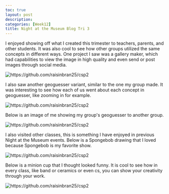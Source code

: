 ```yaml
---
toc: true
layout: post
description:
categories: [Week12]
title: Night at the Museum Blog Tri 3
---
```


I enjoyed showing off what I created this trimester to teachers, parents, and other students. It was also cool to see how other groups utilized the same concepts in different ways. One project I saw was a gallery maker, which had capabilities to view the image in high quality and even send or post images through social media.
  
![]({{site.baseurl}}/images/gallery.jpg "https://github.com/raisinbran25/csp2")

I also saw another geoguesser variant, similar to the one my group made. It was interesting to see how each of us went about each concept in geoguesser, like zooming in for example.

![]({{site.baseurl}}/images/nighthawk.jpg "https://github.com/raisinbran25/csp2")

Below is an image of me showing my group's geoguesser to another group.

![]({{site.baseurl}}/images/geo.jpg "https://github.com/raisinbran25/csp2")

I also visited other classes, this is something I have enjoyed in previous Night at the Museum events. Below is a Spongebob drawing that I loved because Spongebob is my favorite show.

![]({{site.baseurl}}/images/spongebob.jpg "https://github.com/raisinbran25/csp2")

Below is a minion cup that I thought looked funny. It is cool to see how in every class, like band or ceramics or even cs, you can show your creativity through your work.

![]({{site.baseurl}}/images/minion.jpg "https://github.com/raisinbran25/csp2")